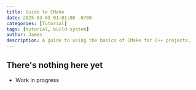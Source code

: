 ```yaml
---
title: Guide to CMake
date: 2025-03-05 01:01:00 -0700  
categories: [Tutorial]
tags: [tutorial, build-system]
author: James
description: A guide to using the basics of CMake for C++ projects.
---
```


## There's nothing here yet

- Work in progress

